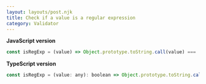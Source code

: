 ```yaml
---
layout: layouts/post.njk
title: Check if a value is a regular expression
category: Validator
---
```


**JavaScript version**

```js
const isRegExp = (value) => Object.prototype.toString.call(value) === '[object RegExp]';
```

**TypeScript version**

```js
const isRegExp = (value: any): boolean => Object.prototype.toString.call(value) === '[object RegExp]';
```
